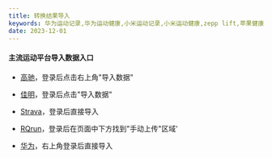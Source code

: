 ```yaml
---
title: 转换结果导入
keywords: 华为运动记录,华为运动健康,小米运动记录,小米运动健康,zepp lift,苹果健康,佳明,高驰,strava,rqrun
date: 2023-12-01
---
```

#### 主流运动平台导入数据入口

- [高驰](https://trainingcn.coros.com/admin/views/activities)，登录后点击右上角"导入数据"

- [佳明](https://connect.garmin.cn/modern/import-data)，登录后点击"导入数据"

- [Strava](https://www.strava.com/upload/select)，登录后直接导入

- [RQrun](https://www.rq.run/user/upload)，登录后在页面中下方找到"手动上传"区域'

- [华为](https://h5hosting.dbankcdn.com/cch5/healthkit/data-import/pages/oauth-callback.html#/)，右上角登录后直接导入
